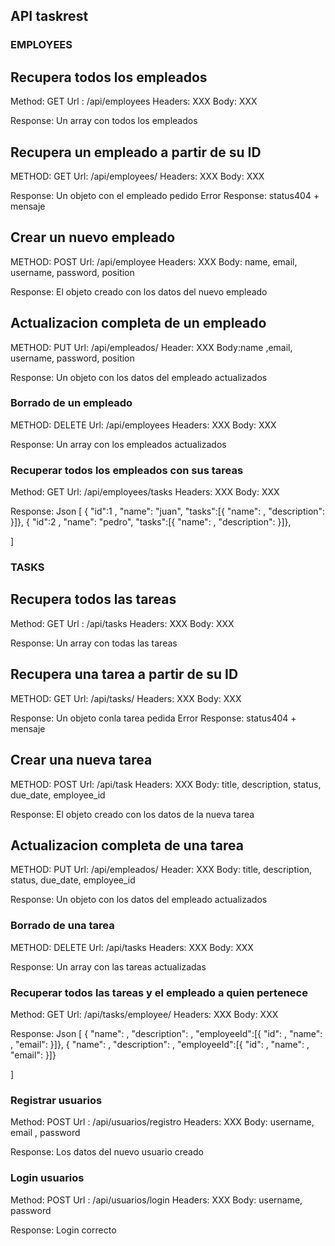 ## API taskrest

### EMPLOYEES

## Recupera todos los empleados

Method: GET
Url : /api/employees
Headers: XXX
Body: XXX

Response: Un array con todos los empleados

## Recupera un empleado a partir de su ID

METHOD: GET
Url: /api/employees/<EMPLOYEEID>
Headers: XXX
Body: XXX

Response: Un objeto con el empleado pedido
Error Response: status404 + mensaje

## Crear un nuevo empleado

METHOD: POST
Url: /api/employee
Headers: XXX
Body: name, email, username, password, position

Response: El objeto creado con los datos del nuevo empleado

## Actualizacion completa de un empleado

METHOD: PUT
Url: /api/empleados/<EMPLOYEEID>
Header: XXX
Body:name ,email, username, password, position

Response: Un objeto con los datos del empleado actualizados

### Borrado de un empleado

METHOD: DELETE
Url: /api/employees<EMPLOYEEID>
Headers: XXX
Body: XXX

Response: Un array con los empleados actualizados

### Recuperar todos los empleados con sus tareas

Method: GET
Url: /api/employees/tasks
Headers: XXX
Body: XXX

Response: 
Json
[
    { "id":1 , "name": "juan", "tasks":[{ "name":  , "description": }]},
    { "id":2 , "name": "pedro", "tasks":[{ "name":  , "description": }]},


]

### TASKS

## Recupera todos las tareas

Method: GET
Url : /api/tasks
Headers: XXX
Body: XXX

Response: Un array con todas las tareas

## Recupera una tarea a partir de su ID

METHOD: GET
Url: /api/tasks/<TASKID>
Headers: XXX
Body: XXX

Response: Un objeto conla tarea pedida
Error Response: status404 + mensaje

## Crear una nueva tarea

METHOD: POST
Url: /api/task
Headers: XXX
Body: title, description, status, due_date, employee_id

Response: El objeto creado con los datos de la nueva tarea

## Actualizacion completa de una tarea

METHOD: PUT
Url: /api/empleados/<TASKID>
Header: XXX
Body: title, description, status, due_date, employee_id

Response: Un objeto con los datos del empleado actualizados

### Borrado de una tarea

METHOD: DELETE
Url: /api/tasks<TASKEID>
Headers: XXX
Body: XXX

Response: Un array con las tareas actualizadas

### Recuperar todos las tareas y el empleado a quien pertenece

Method: GET
Url: /api/tasks/employee/<EMPLOYEEID>
Headers: XXX
Body: XXX

Response: 
Json
[
    { "name":  , "description": , "employeeId":[{ "id":  , "name": , "email": }]},
    { "name":  , "description": , "employeeId":[{ "id":  , "name": , "email": }]}

]

### Registrar usuarios
Method: POST
Url : /api/usuarios/registro
Headers: XXX
Body: username, email , password

Response: Los datos del nuevo usuario creado

### Login usuarios
Method: POST
Url : /api/usuarios/login
Headers: XXX
Body: username, password

Response: Login correcto


